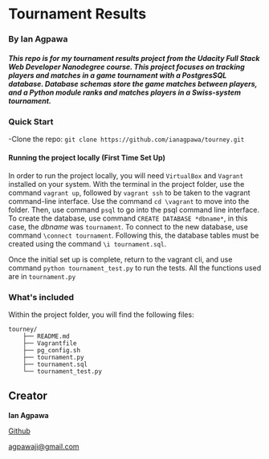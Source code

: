 # Tournament Results
### By Ian Agpawa
##### This repo is for my tournament results project from the Udacity Full Stack Web Developer Nanodegree course.  This project focuses on tracking players and matches in a game tournament with a PostgresSQL database. Database schemas store the game matches between players, and a Python module ranks and matches players in a Swiss-system tournament.


### Quick Start
-Clone the repo: `git clone https://github.com/ianagpawa/tourney.git`


#### Running the project locally (First Time Set Up)
In order to run the project locally, you will need `VirtualBox` and `Vagrant` installed on your system.  With the terminal in the project folder, use the command `vagrant up`, followed by `vagrant ssh` to be taken to the vagrant command-line interface.  Use the command `cd \vagrant` to move into the folder.  Then, use command `psql` to go into the psql command line interface.  To create the database, use command `CREATE DATABASE *dbname*`, in this case, the *dbname* was `tournament`.  To connect to the new database, use command `\connect tournament`.  Following this, the database tables must be created using the command `\i tournament.sql`.  

Once the initial set up is complete, return to the vagrant cli, and use command `python tournament_test.py` to run the tests.  All the functions used are in `tournament.py`



### What's included
Within the project folder, you will find the following files:

```
tourney/
    ├── README.md
    ├── Vagrantfile
    ├── pg_config.sh
    ├── tournament.py
    ├── tournament.sql
    └── tournament_test.py
```

## Creator

**Ian Agpawa**


[Github](https://github.com/ianagpawa)

 agpawaji@gmail.com
